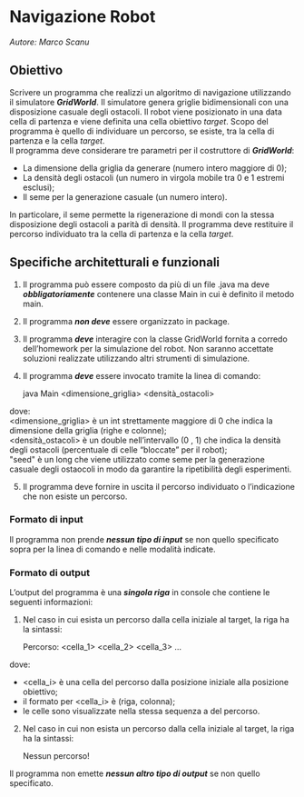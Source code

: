 # Navigazione Robot

*Autore: Marco Scanu*

## Obiettivo
Scrivere un programma che realizzi un algoritmo di navigazione utilizzando il simulatore ***GridWorld***. Il simulatore genera griglie bidimensionali con una disposizione casuale degli ostacoli. Il robot viene posizionato in una data cella di partenza e viene definita una cella obiettivo *target*. Scopo del programma è quello di individuare un percorso, se esiste, tra la cella di partenza e la cella *target*. <br>
Il programma deve considerare tre parametri per il costruttore di ***GridWorld***:
- La dimensione della griglia da generare (numero intero maggiore di 0);
- La densità degli ostacoli (un numero in virgola mobile tra 0 e 1 estremi esclusi);
- Il seme per la generazione casuale (un numero intero).

In particolare, il seme permette la rigenerazione di mondi con la stessa disposizione degli ostacoli a parità di densità. Il programma deve restituire il percorso individuato tra la cella di partenza e la cella *target*.

## Specifiche architetturali e funzionali
1) Il programma può essere composto da più di un file .java ma deve ***obbligatoriamente*** contenere una classe Main in cui è definito il metodo main. <br>
2) Il programma ***non deve*** essere organizzato in package. <br>
3) Il programma ***deve*** interagire con la classe GridWorld fornita a corredo dell’homework per la simulazione del robot. Non saranno accettate soluzioni realizzate utilizzando altri strumenti di simulazione. <br>

4) Il programma ***deve*** essere invocato tramite la linea di comando:

	java Main <dimensione_griglia> <densità_ostacoli> <seme>

dove: <br>
<dimensione_griglia> è un int strettamente maggiore di 0 che indica la dimensione della griglia (righe e colonne); <br>
<densità_ostacoli> è un double nell’intervallo (0 , 1) che indica la densità degli ostacoli (percentuale di celle “bloccate” per il robot); <br>
"seed" è un long che viene utilizzato come seme per la generazione casuale degli ostaocoli in modo da garantire la ripetibilità degli esperimenti.

5) Il programma deve fornire in uscita il percorso individuato o l’indicazione che non esiste un percorso.

### Formato di input
Il programma non prende ***nessun tipo di input*** se non quello specificato sopra per la linea di comando e
nelle modalità indicate.

### Formato di output
L’output del programma è una ***singola riga*** in console che contiene le seguenti informazioni: <br>
1) Nel caso in cui esista un percorso dalla cella iniziale al target, la riga ha la sintassi:

	Percorso: <cella_1> <cella_2> <cella_3> ...

dove:
- <cella_i> è una cella del percorso dalla posizione iniziale alla posizione obiettivo;
- il formato per <cella_i> è (riga, colonna);
- le celle sono visualizzate nella stessa sequenza a del percorso.

2) Nel caso in cui non esista un percorso dalla cella iniziale al target, la riga ha la sintassi:

	Nessun percorso!

Il programma non emette ***nessun altro tipo di output*** se non quello specificato.
